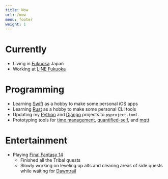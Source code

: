 ```yaml
---
title: Now
url: /now
menu: footer
weight: 1
---
```


# Currently

- Living in [Fukuoka] Japan
- Working at [LINE Fukuoka]

# Programming

- Learning [Swift] as a hobby to make some personal iOS apps
- Learning [Rust] as a hobby to make some personal CLI tools
- Updating my [Python] and [Django] projects to `pyproject.toml`.
- Prototyping tools for [time management], [quantified-self], and [mqtt]

# Entertainment

- Playing [Final Fantasy 14]
  - Finished all the Tribal quests
  - Slowly working on leveling up alts and clearing areas of side quests while waiting for [Dawntrail]

[fukuoka]: https://en.wikipedia.org/wiki/Fukuoka
[line fukuoka]: https://linefukuoka.co.jp
[final fantasy 14]: https://na.finalfantasyxiv.com/lodestone/character/39494058/
[quantified-self]: /tags/quantified-self
[time management]: /tags/time-management/
[Dawntrail]: https://na.finalfantasyxiv.com/dawntrail
[django]: /tags/django/
[mqtt]: /tags/mqtt/
[python]: /tags/python/
[rust]: /tags/rust/
[swift]: /tags/swift/
